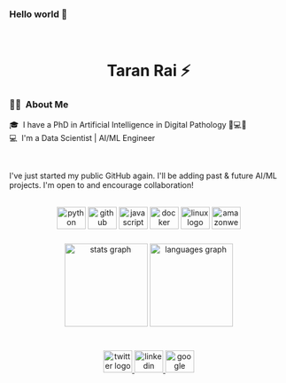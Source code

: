 ### Hello world 👋
<br />
<h1 align="center"> Taran Rai ⚡</h1>

### 👨‍💻 &nbsp;About Me

🎓 &nbsp;I have a PhD in Artificial Intelligence in Digital Pathology 🤖💻🔬\
💻 &nbsp;I'm a Data Scientist | AI/ML Engineer

<br>

I've just started my public GitHub again. I'll be adding past & future AI/ML projects. I'm open to and encourage collaboration!


<br clear="both">

<div align="center">
  <img src="https://cdn.jsdelivr.net/gh/devicons/devicon/icons/python/python-original.svg" height="40" width="52" alt="python logo"  />
  <img src="https://cdn.jsdelivr.net/gh/devicons/devicon/icons/github/github-original.svg" height="40" width="52" alt="github logo"  />
  <img src="https://cdn.jsdelivr.net/gh/devicons/devicon/icons/javascript/javascript-original.svg" height="40" width="52" alt="javascript logo"  />
  <img src="https://cdn.jsdelivr.net/gh/devicons/devicon/icons/docker/docker-original.svg" height="40" width="52" alt="docker logo"  />
  <img src="https://cdn.jsdelivr.net/gh/devicons/devicon/icons/linux/linux-original.svg" height="40" width="52" alt="linux logo"  />
  <img src="https://cdn.jsdelivr.net/gh/devicons/devicon/icons/amazonwebservices/amazonwebservices-original.svg" height="40" width="52" alt="amazonwebservices logo"  />
</div>

###

<div align="center">
  <img src="https://github-readme-stats.vercel.app/api?hide_title=false&hide_rank=false&show_icons=true&include_all_commits=true&count_private=true&disable_animations=false&theme=dracula&locale=en&hide_border=false&username=taranrai" height="150" alt="stats graph"  />
  <img src="https://github-readme-stats.vercel.app/api/top-langs?locale=en&hide_title=false&layout=compact&card_width=320&langs_count=5&theme=dracula&hide_border=false&username=taranrai" height="150" alt="languages graph"  />
</div>

<br />

###

<div align="center">
  <a href="https://twitter.com/promptPhD/" target="_blank">
    <img src="https://raw.githubusercontent.com/maurodesouza/profile-readme-generator/master/src/assets/icons/social/twitter/default.svg" width="52" height="40" alt="twitter logo"  />
  </a>
  <a href="https://www.linkedin.com/in/taranrai/" target="_blank">
    <img src="https://raw.githubusercontent.com/maurodesouza/profile-readme-generator/master/src/assets/icons/social/linkedin/default.svg" width="52" height="40" alt="linkedin logo"  />
  </a>
  <a href="https://scholar.google.co.uk/citations?user=-sK0WvQAAAAJ&hl=en" target="_blank">
    <img src="https://github.com/taranrai/taranrai/blob/main/assets/Google_Scholar_logo.svg.png" width="52" height="40" alt="google scholar logo"  />
  </a>
</div>

###
